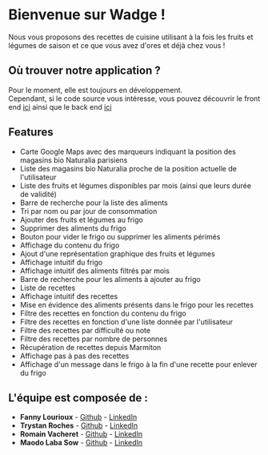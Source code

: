 # Bienvenue sur Wadge !

Nous vous proposons des recettes de cuisine utilisant à la fois les fruits et légumes de saison et ce que vous avez d'ores et déjà chez vous !

## Où trouver notre application ?
Pour le moment, elle est toujours en développement. <br>
Cependant, si le code source vous intéresse, vous pouvez découvrir le front end [ici](https://github.com/RomainVacheret/Wadge-FrontEnd) ainsi que le back end [ici](https://github.com/RomainVacheret/Wadge-BackEnd)

## Features
* Carte Google Maps avec des marqueurs indiquant la position des magasins bio Naturalia parisiens 
* Liste des magasins bio Naturalia proche de la position actuelle de l'utilisateur
* Liste des fruits et légumes disponibles par mois (ainsi que leurs durée de validité)
* Barre de recherche pour la liste des aliments
* Tri par nom ou par jour de consommation
* Ajouter des fruits et légumes au frigo
* Supprimer des aliments du frigo
* Bouton pour vider le frigo ou supprimer les aliments périmés
* Affichage du contenu du frigo
* Ajout d'une représentation graphique des fruits et légumes
* Affichage intuitif du frigo
* Affichage intuitif des aliments filtrés par mois
* Barre de recherche pour les aliments à ajouter au frigo
* Liste de recettes
* Affichage intuitif des recettes
* Mise en évidence des aliments présents dans le frigo pour les recettes
* Filtre des recettes en fonction du contenu du frigo
* Filtre des recettes en fonction d'une liste donnée par l'utilisateur
* Filtre des recettes par difficulté ou note
* Filtre des recettes par nombre de personnes
* Récupération de recettes depuis Marmiton
* Affichage pas à pas des recettes
* Affichage d'un message dans le frigo à la fin d'une recette pour enlever du frigo

## L'équipe est composée de :
* **Fanny Lourioux** - [Github](https://github.com/FannyLourioux) - [LinkedIn](https://www.linkedin.com/in/fanny-lourioux-4744941a0/)
* **Trystan Roches** - [Github](https://github.com/Trystan4) - [LinkedIn](https://www.linkedin.com/in/trystan-roches-4a6ba0171/)
* **Romain Vacheret** - [Github](https://github.com/RomainVacheret) - [LinkedIn](https://www.linkedin.com/in/romain-vacheret-b58270189/)
* **Maodo Laba Sow** - [Github](https://github.com/sowJamndg) - [LinkedIn](https://www.linkedin.com/in/maodo-laba-sow-668244184/)
